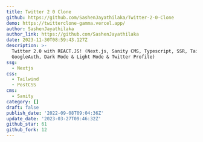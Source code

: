 ```yaml
---
title: Twitter 2 0 Clone
github: https://github.com/SashenJayathilaka/Twitter-2-0-Clone
demo: https://twitterclone-gamma.vercel.app/
author: SashenJayathilaka
author_link: https://github.com/SashenJayathilaka
date: 2023-11-30T08:59:43.127Z
description: >-
  Twitter 2.0 with REACT.JS! (Next.js, Sanity CMS, Typescript, SSR, Tailwind,
  GoogleAuth, Dark Mode & Light Mode & Twitter Profile)
ssg:
  - Nextjs
css:
  - Tailwind
  - PostCSS
cms:
  - Sanity
category: []
draft: false
publish_date: '2022-09-08T09:04:36Z'
update_date: '2023-03-27T09:46:32Z'
github_star: 61
github_fork: 12
---
```

